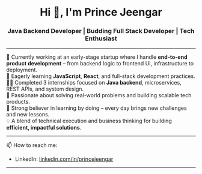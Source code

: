 <h1 align="center">Hi 👋, I'm Prince Jeengar</h1>
<h3 align="center">Java Backend Developer | Budding Full Stack Developer | Tech Enthusiast</h3>

---

🔭 Currently working at an early-stage startup where I handle **end-to-end product development** – from backend logic to frontend UI, infrastructure to deployment.  
🌱 Eagerly learning **JavaScript**, **React**, and full-stack development practices.  
👨‍💻 Completed 3 internships focused on **Java backend**, microservices, REST APIs, and system design.  
🚀 Passionate about solving real-world problems and building scalable tech products.  
🎯 Strong believer in learning by doing – every day brings new challenges and new lessons.  
💡 A blend of technical execution and business thinking for building **efficient, impactful solutions**.

---

📫 How to reach me:  
- LinkedIn: [linkedin.com/in/princejeengar](https://www.linkedin.com/in/princejeengar)  
---
